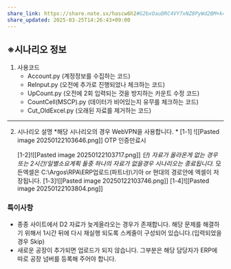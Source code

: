 ```yaml
---
share_link: https://share.note.sx/hascw6h2#G2bxOauDRC4VY7xNZ8PyWd2BM+k4ZzRz8oc70wpnfww
share_updated: 2025-03-25T14:26:43+09:00
---
```

## ※시나리오 정보
1. 사용코드
	- Account.py
	  (계정정보를 수집하는 코드)
	- ReInput.py
	  (오전에 추가로 진행되었나 체크하는 코드)
	- UpCount.py
	  (오전에 2회 입력되는 것을 방지하는 카운트 수정 코드)
	- CountCell(MSCP).py
	  (데이터가 비어있는지 유무를 체크하는 코드)
	- Cut_OldExcel.py
	  (오래된 자료를 제거하는 코드)
---

2. 시나리오 설명
	 *해당 시나리오의 경우 WebVPN을 사용합니다. *
	[1-1] ![[Pasted image 20250122103646.png]]
	OTP 인증만료시 
	
	[1-2]![[Pasted image 20250122103717.png]]
	*단) 자료가 올라온게 없는 경우 또는 2시간/일별소요계획 둘중 하나의 자료가 없을경우 시나리오는 종료됩니다.*
		모든엑셀은 C:\Argos\RPA\ERP업로드(파트너)\기아 or 현대의 경로안에 엑셀이 저장됩니다.
	[1-3]![[Pasted image 20250122103746.png]]
	[1-4]![[Pasted image 20250122103804.png]]
	
### 특이사항
- 종종 사이트에서 D2 자료가 늦게올라오는 경우가 존재합니다. 해당 문제를 해결하기 위해서 1시간 뒤에 다시 재실행 되도록 스케줄이 구성되어 있습니다.(입력되었을경우 Skip)
- 새로운 공장이 추가되면 업로드가 되지 않습니다. 그부분은 해당 담당자가 ERP에 따로 공장 넘버를 등록해 주어야 합니다.
